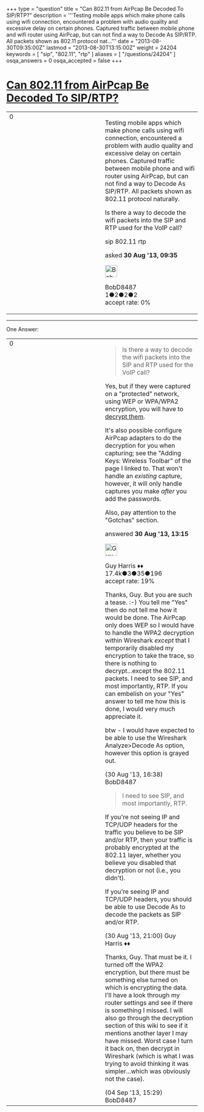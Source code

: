 +++
type = "question"
title = "Can 802.11 from AirPcap Be Decoded To SIP/RTP?"
description = '''Testing mobile apps which make phone calls using wifi connection, encountered a problem with audio quality and excessive delay on certain phones. Captured traffic between mobile phone and wifi router using AirPcap, but can not find a way to Decode As SIP/RTP. All packets shown as 802.11 protocol nat...'''
date = "2013-08-30T09:35:00Z"
lastmod = "2013-08-30T13:15:00Z"
weight = 24204
keywords = [ "sip", "802.11", "rtp" ]
aliases = [ "/questions/24204" ]
osqa_answers = 0
osqa_accepted = false
+++

<div class="headNormal">

# [Can 802.11 from AirPcap Be Decoded To SIP/RTP?](/questions/24204/can-80211-from-airpcap-be-decoded-to-siprtp)

</div>

<div id="main-body">

<div id="askform">

<table id="question-table" style="width:100%;"><colgroup><col style="width: 50%" /><col style="width: 50%" /></colgroup><tbody><tr class="odd"><td style="width: 30px; vertical-align: top"><div class="vote-buttons"><div id="post-24204-score" class="post-score" title="current number of votes">0</div><div id="favorite-count" class="favorite-count"></div></div></td><td><div id="item-right"><div class="question-body"><p>Testing mobile apps which make phone calls using wifi connection, encountered a problem with audio quality and excessive delay on certain phones. Captured traffic between mobile phone and wifi router using AirPcap, but can not find a way to Decode As SIP/RTP. All packets shown as 802.11 protocol naturally.</p><p>Is there a way to decode the wifi packets into the SIP and RTP used for the VoIP call?</p></div><div id="question-tags" class="tags-container tags">sip 802.11 rtp</div><div id="question-controls" class="post-controls"></div><div class="post-update-info-container"><div class="post-update-info post-update-info-user"><p>asked <strong>30 Aug '13, 09:35</strong></p><img src="https://secure.gravatar.com/avatar/f79f7a1a3ae3d1a2cf23a74f3756c7ec?s=32&amp;d=identicon&amp;r=g" class="gravatar" width="32" height="32" alt="BobD8487&#39;s gravatar image" /><p>BobD8487<br />
<span class="score" title="1 reputation points">1</span><span title="2 badges"><span class="badge1">●</span><span class="badgecount">2</span></span><span title="2 badges"><span class="silver">●</span><span class="badgecount">2</span></span><span title="2 badges"><span class="bronze">●</span><span class="badgecount">2</span></span><br />
<span class="accept_rate" title="Rate of the user&#39;s accepted answers">accept rate:</span> <span title="BobD8487 has no accepted answers">0%</span></p></div></div><div id="comments-container-24204" class="comments-container"></div><div id="comment-tools-24204" class="comment-tools"></div><div class="clear"></div><div id="comment-24204-form-container" class="comment-form-container"></div><div class="clear"></div></div></td></tr></tbody></table>

------------------------------------------------------------------------

<div class="tabBar">

<span id="sort-top"></span>

<div class="headQuestions">

One Answer:

</div>

</div>

<span id="24212"></span>

<div id="answer-container-24212" class="answer">

<table style="width:100%;"><colgroup><col style="width: 50%" /><col style="width: 50%" /></colgroup><tbody><tr class="odd"><td style="width: 30px; vertical-align: top"><div class="vote-buttons"><div id="post-24212-score" class="post-score" title="current number of votes">0</div></div></td><td><div class="item-right"><div class="answer-body"><blockquote><p>Is there a way to decode the wifi packets into the SIP and RTP used for the VoIP call?</p></blockquote><p>Yes, but if they were captured on a "protected" network, using WEP or WPA/WPA2 encryption, you will have to <a href="http://wiki.wireshark.org/HowToDecrypt802.11">decrypt them</a>.</p><p>It's also possible configure AirPcap adapters to do the decryption for you when capturing; see the "Adding Keys: Wireless Toolbar" of the page I linked to. That won't handle an <em>existing</em> capture, however, it will only handle captures you make <em>after</em> you add the passwords.</p><p>Also, pay attention to the "Gotchas" section.</p></div><div class="answer-controls post-controls"></div><div class="post-update-info-container"><div class="post-update-info post-update-info-user"><p>answered <strong>30 Aug '13, 13:15</strong></p><img src="https://secure.gravatar.com/avatar/f93de7000747ab5efb5acd3034b2ebd7?s=32&amp;d=identicon&amp;r=g" class="gravatar" width="32" height="32" alt="Guy%20Harris&#39;s gravatar image" /><p>Guy Harris ♦♦<br />
<span class="score" title="17443 reputation points"><span>17.4k</span></span><span title="3 badges"><span class="badge1">●</span><span class="badgecount">3</span></span><span title="35 badges"><span class="silver">●</span><span class="badgecount">35</span></span><span title="196 badges"><span class="bronze">●</span><span class="badgecount">196</span></span><br />
<span class="accept_rate" title="Rate of the user&#39;s accepted answers">accept rate:</span> <span title="Guy Harris has 216 accepted answers">19%</span></p></div></div><div id="comments-container-24212" class="comments-container"><span id="24216"></span><div id="comment-24216" class="comment"><div id="post-24216-score" class="comment-score"></div><div class="comment-text"><p>Thanks, Guy. But you are such a tease. :-) You tell me "Yes" then do not tell me how it would be done. The AirPcap only does WEP so I would have to handle the WPA2 decryption within Wireshark <em>except</em> that I temporarily disabled my encryption to take the trace, so there is nothing to decrypt...except the 802.11 packets. I need to see SIP, and most importantly, RTP. If you can embelish on your "Yes" answer to tell me how this is done, I would very much appreciate it.<br />
</p><p>btw - I would have expected to be able to use the Wireshark Analyze&gt;Decode As option, however this option is grayed out.</p></div><div id="comment-24216-info" class="comment-info"><span class="comment-age">(30 Aug '13, 16:38)</span> BobD8487</div></div><span id="24219"></span><div id="comment-24219" class="comment"><div id="post-24219-score" class="comment-score"></div><div class="comment-text"><blockquote><p>I need to see SIP, and most importantly, RTP.</p></blockquote><p>If you're not seeing IP and TCP/UDP headers for the traffic you believe to be SIP and/or RTP, then your traffic is probably encrypted at the 802.11 layer, whether you believe you disabled that decryption or not (i.e., you didn't).</p><p>If you're seeing IP and TCP/UDP headers, you should be able to use Decode As to decode the packets as SIP and/or RTP.</p></div><div id="comment-24219-info" class="comment-info"><span class="comment-age">(30 Aug '13, 21:00)</span> Guy Harris ♦♦</div></div><span id="24359"></span><div id="comment-24359" class="comment"><div id="post-24359-score" class="comment-score"></div><div class="comment-text"><p>Thanks, Guy. That must be it. I turned off the WPA2 encryption, but there must be something else turned on which is encrypting the data. I'll have a look through my router settings and see if there is something I missed. I will also go through the decryption section of this wiki to see if it mentions another layer I may have missed. Worst case I turn it back on, then decrypt in Wireshark (which is what I was trying to avoid thinking it was simpler...which was obviously not the case).</p></div><div id="comment-24359-info" class="comment-info"><span class="comment-age">(04 Sep '13, 15:29)</span> BobD8487</div></div></div><div id="comment-tools-24212" class="comment-tools"></div><div class="clear"></div><div id="comment-24212-form-container" class="comment-form-container"></div><div class="clear"></div></div></td></tr></tbody></table>

</div>

<div class="paginator-container-left">

</div>

</div>

</div>

